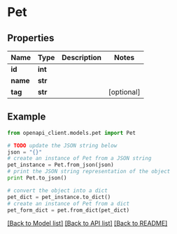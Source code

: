 # Pet


## Properties

Name | Type | Description | Notes
------------ | ------------- | ------------- | -------------
**id** | **int** |  | 
**name** | **str** |  | 
**tag** | **str** |  | [optional] 

## Example

```python
from openapi_client.models.pet import Pet

# TODO update the JSON string below
json = "{}"
# create an instance of Pet from a JSON string
pet_instance = Pet.from_json(json)
# print the JSON string representation of the object
print Pet.to_json()

# convert the object into a dict
pet_dict = pet_instance.to_dict()
# create an instance of Pet from a dict
pet_form_dict = pet.from_dict(pet_dict)
```
[[Back to Model list]](../README.md#documentation-for-models) [[Back to API list]](../README.md#documentation-for-api-endpoints) [[Back to README]](../README.md)


